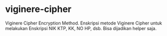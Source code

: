 # viginere-cipher
Viginere Cipher Encryption Method. Enskripsi metode Viginere Cipher untuk melakukan Enskripsi NIK KTP, KK, NO HP, dsb.
Bisa dijadikan helper saja.
